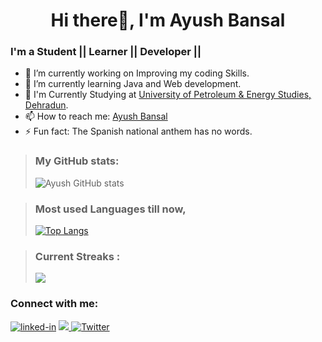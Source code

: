 <h1 align="center"> Hi there👋, I'm Ayush Bansal</h1>

### I'm a Student || Learner || Developer || 

- 🔭 I’m currently working on Improving my coding Skills.
- 🌱 I’m currently learning Java and Web development.
- 👯 I'm Currently Studying at [University of Petroleum & Energy Studies, Dehradun](https://www.upes.ac.in).<br>
- 📫 How to reach me: [Ayush Bansal](https://www.linkedin.com/in/ayush-bansal-1661b8190/)
- ⚡ Fun fact: The Spanish national anthem has no words.


><h3 align="left"> My GitHub stats: </h3>
>
>![Ayush GitHub stats](https://github-readme-stats.vercel.app/api?username=ayush0418&theme=midnight-purple&show_icons=true) 


><h3 align="left">Most used Languages till now, </h3>
>
>[![Top Langs](https://github-readme-stats.vercel.app/api/top-langs/?username=ayush0418&theme=midnight-purple&layout=compact)](https://github.com/ayush0418/github-readme-stats)

><h3 align="left">Current Streaks : </h3>
>
><p><img align="center" src="https://github-readme-streak-stats.herokuapp.com/?user=ayush0418&theme=midnight-purple" /></p>


<h3 align="left">Connect with me:</h3>
<a href="https://www.linkedin.com/in/ayush-bansal-1661b8190/"><img src="https://i.ibb.co/72mMsGc/linked-in.jpg" alt="linked-in" border="0"></a>  
<a href="https://www.instagram.com/ayush_0418/"> <img src="https://cdn.jsdelivr.net/npm/simple-icons@v3/icons/instagram.svg" />  </a>
<a href="https://twitter.com/Ayush0418"><img src = "https://i.ibb.co/vZ4Bb2T/iconfinder-twitter-square-social-media-764945.png" alt = "Twitter" border="0"></a>  



<!--
**ayush0418/ayush0418** is a ✨ _special_ ✨ repository because its `README.md` (this file) appears on your GitHub profile.

Here are some ideas to get you started:

- 🔭 I’m currently working on ...
- 🌱 I’m currently learning Java and Web development
- 👯 I’m looking to collaborate on ...
- 🤔 I’m looking for help with ...
- 💬 Ask me about ...
- 📫 How to reach me: ...
- 😄 Pronouns: ...
- ⚡ Fun fact: The Spanish national anthem has no words
-->
